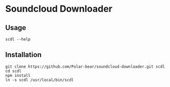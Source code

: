 # Soundcloud Downloader

## Usage 

```scdl --help```

## Installation

```
git clone https://github.com/Polar-bear/soundcloud-downloader.git scdl
cd scdl
npm install
ln -s scdl /usr/local/bin/scdl
```